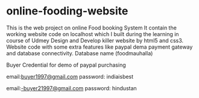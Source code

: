 # online-fooding-website

This is the web project on online Food booking System It contain the working website code on localhost which I built during the learning in course of Udmey Design and Develop killer website by html5 and css3. Website code with some extra features like paypal dema payment gateway and database connectivity. Database name (foodmauhalla)

Buyer Credential for demo of paypal purchasing

email:buyer1997@gmail.com password: indiaisbest

email:-buyer21997@gmail.com password: hindustan

